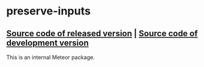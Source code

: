 # preserve-inputs
[Source code of released version](https://github.com/meteor/meteor/tree/master/packages/preserve-inputs) | [Source code of development version](https://github.com/meteor/meteor/tree/master/packages/preserve-inputs)
---

This is an internal Meteor package.